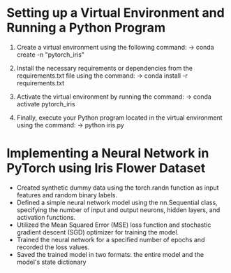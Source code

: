 # Setting up a Virtual Environment and Running a Python Program

1. Create a virtual environment using the following command:
-> conda create -n "pytorch_iris"


2. Install the necessary requirements or dependencies from the requirements.txt file using the command:
-> conda install -r requirements.txt


3. Activate the virtual environment by running the command:
-> conda activate pytorch_iris


4. Finally, execute your Python program located in the virtual environment using the command:
-> python iris.py


# Implementing a Neural Network in PyTorch using Iris Flower Dataset

-  Created synthetic dummy data using the torch.randn function as input features and random 
binary labels.
- Defined a simple neural network model using the nn.Sequential class, specifying the number of 
input and output neurons, hidden layers, and activation functions.
-  Utilized the Mean Squared Error (MSE) loss function and stochastic gradient descent (SGD) 
optimizer for training the model.
-  Trained the neural network for a specified number of epochs and recorded the loss values.
- Saved the trained model in two formats: the entire model and the model's state dictionary